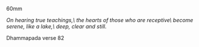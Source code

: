 60mm

*On hearing true teachings,\\
the hearts of those who are receptive\\
become serene, like a lake,\\
deep, clear and still.*

Dhammapada verse 82
